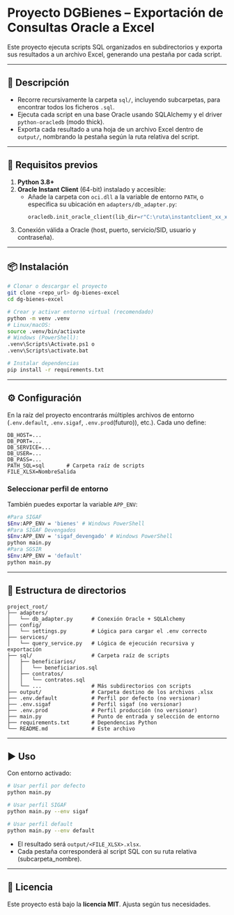 # Proyecto DGBienes – Exportación de Consultas Oracle a Excel

Este proyecto ejecuta scripts SQL organizados en subdirectorios y exporta sus resultados a un archivo Excel, generando una pestaña por cada script.

---

## 📝 Descripción

- Recorre recursivamente la carpeta `sql/`, incluyendo subcarpetas, para encontrar todos los ficheros `.sql`.
- Ejecuta cada script en una base Oracle usando SQLAlchemy y el driver `python-oracledb` (modo thick).
- Exporta cada resultado a una hoja de un archivo Excel dentro de `output/`, nombrando la pestaña según la ruta relativa del script.

---

## 🚀 Requisitos previos

1. **Python 3.8+**
2. **Oracle Instant Client** (64-bit) instalado y accesible:
   - Añade la carpeta con `oci.dll` a la variable de entorno `PATH`, 
     o especifica su ubicación en `adapters/db_adapter.py`:
     ```python
     oracledb.init_oracle_client(lib_dir=r"C:\ruta\instantclient_xx_xx")
     ```
3. Conexión válida a Oracle (host, puerto, servicio/SID, usuario y contraseña).

---

## 📦 Instalación

```bash
# Clonar o descargar el proyecto
git clone <repo_url> dg-bienes-excel
cd dg-bienes-excel

# Crear y activar entorno virtual (recomendado)
python -m venv .venv
# Linux/macOS:
source .venv/bin/activate
# Windows (PowerShell):
.venv\Scripts\Activate.ps1 o 
.venv\Scripts\activate.bat

# Instalar dependencias
pip install -r requirements.txt
```

---

## ⚙️ Configuración

En la raíz del proyecto encontrarás múltiples archivos de entorno (`.env.default`, `.env.sigaf`, `.env.prod`(futuro)), etc.). Cada uno define:

```dotenv
DB_HOST=...
DB_PORT=...
DB_SERVICE=...
DB_USER=...
DB_PASS=...
PATH_SQL=sql       # Carpeta raíz de scripts
FILE_XLSX=NombreSalida
```

### Seleccionar perfil de entorno
También puedes exportar la variable `APP_ENV`:
```bash
#Para SIGAF
$Env:APP_ENV = 'bienes' # Windows PowerShell
#Para SIGAF Devengados
$Env:APP_ENV = 'sigaf_devengado' # Windows PowerShell
python main.py
#Para SGSIR
$Env:APP_ENV = 'default'
python main.py
```

---

## 📂 Estructura de directorios

```
project_root/
├── adapters/
│   └── db_adapter.py      # Conexión Oracle + SQLAlchemy
├── config/
│   └── settings.py        # Lógica para cargar el .env correcto
├── services/
│   └── query_service.py   # Lógica de ejecución recursiva y exportación
├── sql/                   # Carpeta raíz de scripts
│   ├── beneficiarios/
│   │   └── beneficiarios.sql
│   ├── contratos/
│   │   └── contratos.sql
│   └── ...                # Más subdirectorios con scripts
├── output/                # Carpeta destino de los archivos .xlsx
├── .env.default           # Perfil por defecto (no versionar)
├── .env.sigaf             # Perfil sigaf (no versionar)
├── .env.prod              # Perfil producción (no versionar)
├── main.py                # Punto de entrada y selección de entorno
├── requirements.txt       # Dependencias Python
└── README.md              # Este archivo
```

---

## ▶️ Uso

Con entorno activado:

```bash
# Usar perfil por defecto
python main.py

# Usar perfil SIGAF
python main.py --env sigaf

# Usar perfil default
python main.py --env default
```

- El resultado será `output/<FILE_XLSX>.xlsx`.
- Cada pestaña corresponderá al script SQL con su ruta relativa (subcarpeta_nombre).

---

## 📄 Licencia

Este proyecto está bajo la **licencia MIT**. Ajusta según tus necesidades.
